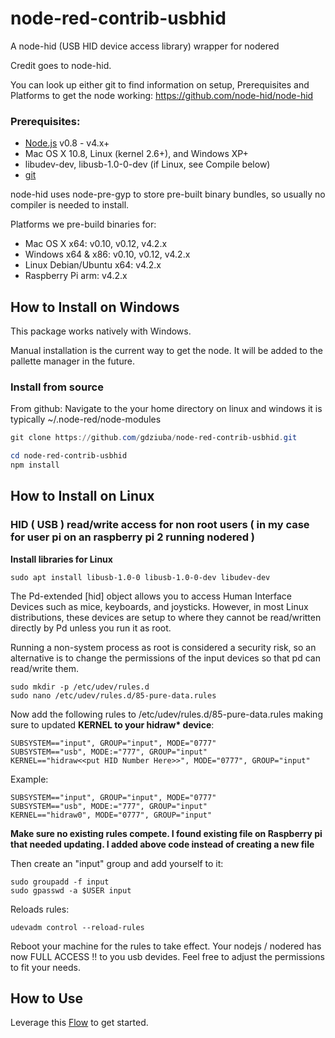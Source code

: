 # node-red-contrib-usbhid

A node-hid (USB HID device access library) wrapper for nodered

Credit goes to node-hid. 

You can look up either git to find information on setup, Prerequisites and Platforms to get the node working:
https://github.com/node-hid/node-hid


### Prerequisites:

* [Node.js](https://nodejs.org/) v0.8 - v4.x+
* Mac OS X 10.8, Linux (kernel 2.6+), and Windows XP+
* libudev-dev, libusb-1.0-0-dev (if Linux, see Compile below)
* [git](https://git-scm.com/)

node-hid uses node-pre-gyp to store pre-built binary bundles, so usually no compiler is needed to install.

Platforms we pre-build binaries for:
- Mac OS X x64: v0.10, v0.12, v4.2.x
- Windows x64 & x86: v0.10, v0.12, v4.2.x
- Linux Debian/Ubuntu x64: v4.2.x
- Raspberry Pi arm: v4.2.x

## How to Install on Windows

This package works natively with Windows.

Manual installation is the current way to get the node.  It will be added to the pallette manager in the future.

### Install from source
From github:
Navigate to the your home directory on linux and windows it is typically ~/.node-red/node-modules
```powershell
git clone https://github.com/gdziuba/node-red-contrib-usbhid.git
```
```powershell
cd node-red-contrib-usbhid
npm install
```

## How to Install on Linux

### HID ( USB ) read/write access for non root users ( in my case for user pi on an raspberry pi 2 running nodered )

**Install libraries for Linux**

```sudo apt install libusb-1.0-0 libusb-1.0-0-dev libudev-dev```

The Pd-extended [hid] object allows you to access Human Interface Devices such as mice, keyboards, and joysticks. However, in most Linux distributions, these devices are setup to where they cannot be read/written directly by Pd unless you run it as root.

Running a non-system process as root is considered a security risk, so an alternative is to change the permissions of the input devices so that pd can read/write them.

```
sudo mkdir -p /etc/udev/rules.d
sudo nano /etc/udev/rules.d/85-pure-data.rules
```
Now add the following rules to /etc/udev/rules.d/85-pure-data.rules making sure to updated **KERNEL to your hidraw\* device**:

```
SUBSYSTEM=="input", GROUP="input", MODE="0777"
SUBSYSTEM=="usb", MODE:="777", GROUP="input"
KERNEL=="hidraw<<put HID Number Here>>", MODE="0777", GROUP="input"
```

Example:

```
SUBSYSTEM=="input", GROUP="input", MODE="0777"
SUBSYSTEM=="usb", MODE:="777", GROUP="input"
KERNEL=="hidraw0", MODE="0777", GROUP="input"
```

**Make sure no existing rules compete.  I found existing file on Raspberry pi that needed updating.  I added above code instead of creating a new file**

Then create an "input" group and add yourself to it:

```
sudo groupadd -f input
sudo gpasswd -a $USER input
```

Reloads rules:
```
udevadm control --reload-rules
```

Reboot your machine for the rules to take effect.
Your nodejs / nodered has now FULL ACCESS !! to you usb devides. Feel free to adjust the permissions to fit your needs.


## How to Use

Leverage this [Flow](https://flows.nodered.org/flow/3e08565bc0e024e81325dc028c5da792) to get started.
